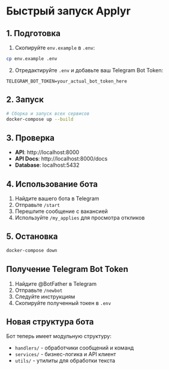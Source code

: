 # Быстрый запуск Applyr

## 1. Подготовка

1. Скопируйте `env.example` в `.env`:
```bash
cp env.example .env
```

2. Отредактируйте `.env` и добавьте ваш Telegram Bot Token:
```env
TELEGRAM_BOT_TOKEN=your_actual_bot_token_here
```

## 2. Запуск

```bash
# Сборка и запуск всех сервисов
docker-compose up --build
```

## 3. Проверка

- **API**: http://localhost:8000
- **API Docs**: http://localhost:8000/docs
- **Database**: localhost:5432

## 4. Использование бота

1. Найдите вашего бота в Telegram
2. Отправьте `/start`
3. Перешлите сообщение с вакансией
4. Используйте `/my_applies` для просмотра откликов

## 5. Остановка

```bash
docker-compose down
```

## Получение Telegram Bot Token

1. Найдите @BotFather в Telegram
2. Отправьте `/newbot`
3. Следуйте инструкциям
4. Скопируйте полученный токен в `.env`

## Новая структура бота

Бот теперь имеет модульную структуру:
- `handlers/` - обработчики сообщений и команд
- `services/` - бизнес-логика и API клиент
- `utils/` - утилиты для обработки текста 